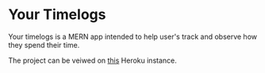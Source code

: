 # Your Timelogs

Your timelogs is a MERN app intended to help user's track and observe how they spend their time.

The project can be veiwed on [this](https://your-timelog.herokuapp.com/) Heroku instance.
